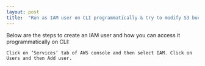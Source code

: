 ```yaml
---
layout: post
title:  "Run as IAM user on CLI programmatically & try to modify S3 buckets on AWS"
---
```


Below are the steps to create an IAM user and how you can access it programmatically on CLI:

    Click on ‘Services’ tab of AWS console and then select IAM. Click on Users and then Add user.
